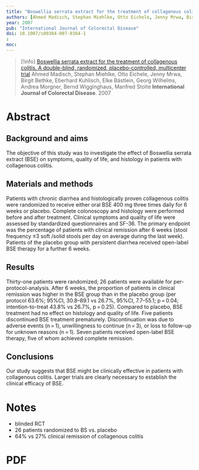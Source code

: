```yaml
---
title: "Boswellia serrata extract for the treatment of collagenous colitis. A double-blind, randomized, placebo-controlled, multicenter trial"
authors: [Ahmed Madisch, Stephan Miehlke, Otto Eichele, Jenny Mrwa, Birgit Bethke, Eberhard Kuhlisch, Elke Bästlein, Georg Wilhelms, Andrea Morgner, Bernd Wigginghaus, Manfred Stolte]
year: 2007
pub: "International Journal of Colorectal Disease"
doi: 10.1007/s00384-007-0364-1
: 
moc: 
---
```

>[!info]
[Boswellia serrata extract for the treatment of collagenous colitis. A double-blind, randomized, placebo-controlled, multicenter trial](https://pubmed.ncbi.nlm.nih.gov/17764013/)
Ahmed Madisch, Stephan Miehlke, Otto Eichele, Jenny Mrwa, Birgit Bethke, Eberhard Kuhlisch, Elke Bästlein, Georg Wilhelms, Andrea Morgner, Bernd Wigginghaus, Manfred Stolte
**International Journal of Colorectal Disease**. 2007

# Abstract
## Background and aims
The objective of this study was to investigate the effect of Boswellia serrata extract (BSE) on symptoms, quality of life, and histology in patients with collagenous colitis.

## Materials and methods
Patients with chronic diarrhea and histologically proven collagenous colitis were randomized to receive either oral BSE 400 mg three times daily for 6 weeks or placebo. Complete colonoscopy and histology were performed before and after treatment. Clinical symptoms and quality of life were assessed by standardized questionnaires and SF-36. The primary endpoint was the percentage of patients with clinical remission after 6 weeks (stool frequency ≤3 soft /solid stools per day on average during the last week). Patients of the placebo group with persistent diarrhea received open-label BSE therapy for a further 6 weeks.

## Results
Thirty-one patients were randomized; 26 patients were available for per-protocol-analysis. After 6 weeks, the proportion of patients in clinical remission was higher in the BSE group than in the placebo group (per protocol 63.6%; 95%CI, 30.8–89.1 vs 26.7%, 95%CI, 7.7–55.1; p = 0.04; intention-to-treat 43.8% vs 26.7%, p = 0.25). Compared to placebo, BSE treatment had no effect on histology and quality of life. Five patients discontinued BSE treatment prematurely. Discontinuation was due to adverse events (n = 1), unwillingness to continue (n = 3), or loss to follow-up for unknown reasons (n = 1). Seven patients received open-label BSE therapy, five of whom achieved complete remission.

## Conclusions
Our study suggests that BSE might be clinically effective in patients with collagenous colitis. Larger trials are clearly necessary to establish the clinical efficacy of BSE.

# Notes
- blinded RCT
- 26 patients randomized to BS vs. placebo
- 64% vs 27% clinical remission of collagenous colitis

# PDF
